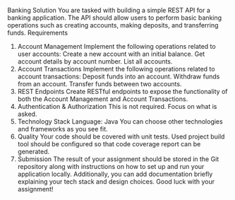 Banking Solution
You are tasked with building a simple REST API for a banking application. The API should allow users to perform basic banking operations such as creating accounts,
making deposits, and transferring funds.
Requirements
1. Account Management
Implement the following operations related to user accounts:
Create a new account with an initial balance.
Get account details by account number.
List all accounts.
2. Account Transactions
Implement the following operations related to account transactions:
Deposit funds into an account.
Withdraw funds from an account.
Transfer funds between two accounts.
3. REST Endpoints
Create RESTful endpoints to expose the functionality of both the Account Management and Account Transactions.
4. Authentication & Authorization
This is not required. Focus on what is asked.
5. Technology Stack
Language: Java
You can choose other technologies and frameworks as you see fit.
6. Quality
Your code should be covered with unit tests.
Used project build tool should be configured so that code coverage report can be generated.
7. Submission
The result of your assignment should be stored in the Git repository along with instructions on how to set up and run your application locally. Additionally, you can add
documentation briefly explaining your tech stack and design choices.
Good luck with your assignment!
